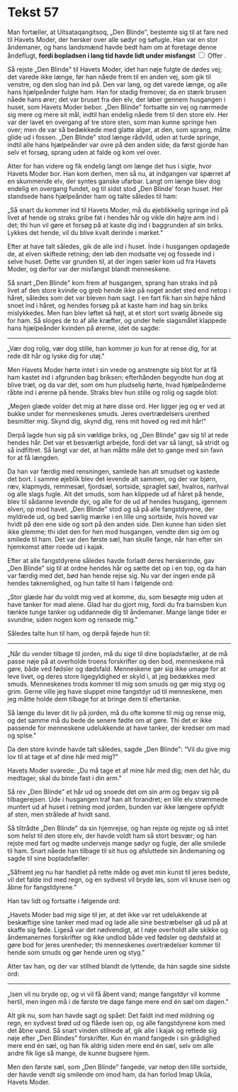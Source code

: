 # Tekst 57 

<label class="ob-comment" title="" style="">Man fortæller, at Uitsataqangitsoq, „Den Blinde", bestemte sig til at fare ned til Havets Moder, der hersker over alle sødyr og søfugle. Han var en stor åndemaner, og hans landsmænd havde bedt ham om at foretage denne åndeflugt,  **fordi bopladsen i lang tid havde lidt under misfangst** <input type="checkbox"> <span style=""> Offer </span></label>. 

Så rejste „Den Blinde" til Havets Moder, idet han nøje fulgte de dødes vej; det varede ikke længe, før han nåede frem til en anden vej, som gik til venstre, og den slog han ind på. Den var lang, og det varede længe, og alle hans hjælpeånder fulgte ham. Han for stadig fremover, da en stærk brusen nåede hans ører; det var bruset fra den elv, der løber gennem husgangen i huset, som Havets Moder bebor. „Den Blinde" fortsatte sin vej og nærmede sig mere og mere sit mål, indtil han endelig nåede frem til den store elv. Her var der lavet en overgang af tre store sten, som man kunne springe hen over; men de var så bedækkede med glatte alger, at den, som sprang, måtte glide ud i fossen. „Den Blinde" stod længe rådvild, uden at turde springe, indtil alle hans hjælpeånder var ovre på den anden side; da først gjorde han selv et forsøg, sprang uden at falde og kom vel over. 

Atter for han videre og fik endelig langt om længe det hus i sigte, hvor Havets Moder bor. Han kom derhen, men så nu, at indgangen var spærret af en skummende elv, der syntes ganske ufarbar. Langt om længe blev dog endelig en overgang fundet, og til sidst stod „Den Blinde’ foran huset. Her standsede hans hjælpeånder ham og talte således til ham: 

„Så snart du kommer ind til Havets Moder, må du øjeblikkelig springe ind på livet af hende og straks gribe fat i hendes hår og vikle din højre arm ind i det; thi hun vil gøre et forsøg på at kaste dig ind i baggrunden af sin briks. Lykkes det hende, vil du blive kvalt derinde i mørket." 

Efter at have talt således, gik de alle ind i huset. Inde i husgangen opdagede de, at elven skiftede retning; den løb den modsatte vej og fossede ind i selve huset. Dette var grunden til, at der ingen sæler kom ud fra Havets Moder, og derfor var der misfangst blandt menneskene. 

Så snart „Den Blinde" kom frem af husgangen, sprang han straks ind på livet af den store kvinde og greb hende ikke på noget andet sted end netop i håret, således som det var bleven ham sagt. I en fart fik han sin højre hånd snoet ind i håret, og hendes forsøg på at kaste ham ind bag sin briks mislykkedes. Men han blev løftet så højt, at et stort sort svælg åbnede sig for ham. Så sloges de to af alle kræfter, og under hele slagsmålet klappede hans hjælpeånder kvinden på ørerne, idet de sagde: 

---

„Vær dog rolig, vær dog stille, han kommer jo kun for at rense dig, for at rede dit hår og lyske dig for utøj." 

Men Havets Moder hørte intet i sin vrede og anstrengte sig blot for at få ham kastet ind i afgrunden bag briksen; efterhånden begyndte hun dog at blive træt, og da var det, som om hun pludselig hørte, hvad hjælpeånderne råbte ind i ørerne på hende. Straks blev hun stille og rolig og sagde blot: 

„Megen glæde volder det mig at høre disse ord. Her ligger jeg og er ved at bukke under for menneskenes smuds. Jeres overtrædelsers urenhed besmitter mig. Skynd dig, skynd dig, rens mit hoved og red mit hår!" 

Derpå lagde hun sig på sin vældige briks, og „Den Blinde" gav sig til at rede hendes hår. Det var et besværligt arbejde, fordi det var så langt, så stridt og så indfiltret. Så langt var det, at han måtte måle det to gange med sin favn for at få længden. 

Da han var færdig med rensningen, samlede han alt smudset og kastede det bort. I samme øjeblik blev det levende alt sammen, og der var bjørn, ræv, klapmyds, remmesæl, fjordsæl, sortside, spraglet sæl, hvalros, narhval og alle slags fugle. Alt det smuds, som han klippede ud af håret på hende, blev til sådanne levende dyr, og alle for de ud af hendes husgang, igennem elven, op mod havet. „Den Blinde" stod og så på alle fangstdyrene, der myldrede ud, og bed særlig mærke i en lille ung sortside, hvis hoved var hvidt på den ene side og sort på den anden side. Den kunne han siden slet ikke glemme; thi idet den for hen mod husgangen, vendte den sig om og smilede til ham. Det var den første sæl, han skulle fange, når han efter sin hjemkomst atter roede ud i kajak. 

Efter at alle fangstdyrene således havde forladt deres herskerinde, gav „Den Blinde" sig til at ordne hendes hår og sætte det op i en top, og da han var færdig med det, bød han hende rejse sig. Nu var der ingen ende på hendes taknemlighed, og hun talte til ham i følgende ord: 

„Stor glæde har du voldt mig ved at komme, du, som besøgte mig uden at have tanker for mad alene. Glad har du gjort mig, fordi du fra barnsben kun tænkte tunge tanker og uddannede dig til åndemaner. Mange lange tider er svundne, siden nogen kom og rensede mig." 

Således talte hun til ham, og derpå føjede hun til: 

---

„Når du vender tilbage til jorden, må du sige til dine bopladsfæller, at de må passe nøje på at overholde troens forskrifter og den bod, menneskene må gøre, både ved fødsler og dødsfald. Menneskene gør sig ikke umage for at leve livet, og deres store ligegyldighed er skyld i, at jeg bedækkes med smuds. Menneskenes trods kommer til mig som smuds og gør mig styg og grim. Gerne ville jeg have sluppet mine fangstdyr ud til menneskene, men jeg måtte holde dem tilbage for at bringe dem til eftertanke. 

Så længe du lever dit liv på jorden, må du ofte komme til mig og rense mig, og det samme må du bede de senere fødte om at gøre. Thi det er ikke passende for menneskene udelukkende at have tanker, der kredser om mad og spise." 

Da den store kvinde havde talt således, sagde „Den Blinde": ”Vil du give mig lov til at tage et af dine hår med mig?" 

Havets Moder svarede: „Du må tage et af mine hår med dig; men det hår, du medtager, skal du binde fast i din arm." 

Så rev „Den Blinde" et hår ud og snoede det om sin arm og begav sig på tilbagerejsen. Ude i husgangen traf han alt forandret; en lille elv strømmede muntert ud af huset i retning mod jorden, bunden var ikke længere opfyldt af sten, men strålede af hvidt sand. 

Så tiltrådte „Den Blinde" da sin hjemrejse, og han rejste og rejste og så intet som helst til den store elv, der havde voldt ham så stort besvær; og han rejste med fart og mødte undervejs mange sødyr og fugle, der alle smilede til ham. Snart nåede han tilbage til sit hus og afsluttede sin åndemaning og sagde til sine bopladsfæller: 

„Såfremt jeg nu har handlet på rette måde og øvet min kunst til jeres bedste, vil det falde ind med regn, og en sydvest vil bryde løs, som vil knuse isen og åbne for fangstdyrene." 

Han tav lidt og fortsatte i følgende ord: 

„Havets Moder bad mig sige til jer, at det ikke var ret udelukkende at beskæftige sine tanker med mad og lade alle sine bestræbelser gå ud på at skaffe sig føde. Ligeså var det nødvendigt, at I nøje overholdt alle skikke og åndemanernes forskrifter og ikke undlod både ved fødsler og dødsfald at gøre bod for jeres urenheder; thi menneskenes overtrædelser kommer til hende som smuds og gør hende uren og styg." 

Atter tav han, og der var stilhed blandt de lyttende, da han sagde sine sidste ord: 

---

„Isen vil nu bryde op, og vi vil få åbent vand; mange fangstdyr vil komme hertil, men ingen må i de første tre dage fange mere end én sæl om dagen." 

Alt gik nu, som han havde sagt og spået: Det faldt ind med mildning og regn, en sydvest brød ud og flåede isen op, og alle fangstdyrene kom med det åbne vand. Så snart vinden stilnede af, gik alle i kajak og rettede sig nøje efter „Den Blindes” forskrifter. Kun én mand fangede i sin grådighed mere end én sæl, og han fik aldrig siden mere end én sæl, selv om alle andre fik lige så mange, de kunne bugsere hjem. 

Men den første sæl, som „Den Blinde" fangede, var netop den lille sortside, der havde vendt sig smilende om imod ham, da han forlod Imap Ukûa, Havets Moder.